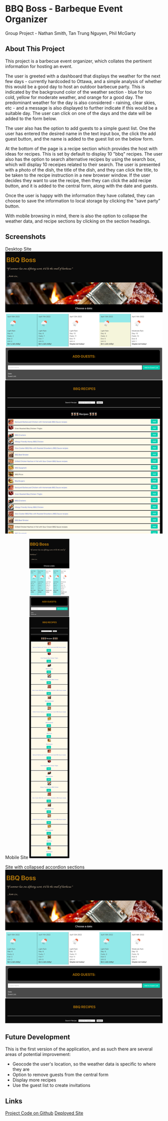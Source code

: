 # BBQ Boss - Barbeque Event Organizer
Group Project - Nathan Smith, Tan Trung Nguyen, Phil McGarty

## About This Project

This project is a barbecue event organizer, which collates the pertinent information for hosting an event.

The user is greeted with a dashboard that displays the weather for the next few days - currently hardcoded to Ottawa, and a simple analysis of whether this would be a good day to host an outdoor barbecue party. This is indicated by the background color of the weather section - blue for too cold, yellow for moderate weather, and orange for a good day. The predominant weather for the day is also considered - raining, clear skies, etc - and a message is also displayed to further indicate if this would be a suitable day.
The user can click on one of the days and the date will be added to the form below.

The user also has the option to add guests to a simple guest list. One the user has entered the desired name in the text input box, the click the add guest button, and the name is added to the guest list on the below form.

At the bottom of the page is a recipe section which provides the host with ideas for recipes. This is set by default to display 10 "bbq" recipes. The user also has the option to search alternative recipes by using the search box, which will display 10 receipes related to their search. The user is presented with a photo of the dish, the title of the dish, and they can click the title, to be taken to the recipe instruction in a new browser window. If the user decides they want to use the recipe, then they can click the add recipe button, and it is added to the central form, along with the date and guests.

Once the user is happy with the information they have collated, they can choose to save the information to local storage by clicking the "save party" button.

With mobile browsing in mind, there is also the option to collapse the weather data, and recipe sections by clicking on the section headings.

## Screenshots

Desktop Site
![BBQ Boss Desktop Styling](./assets/images/desktop-styling.png)

Mobile Site
![BBQ Boss Desktop Styling](./assets/images/mobile-styling.png)

Site with collapsed accordion sections
![BBQ Boss Desktop Styling](./assets/images/after_click_accordion.png)


## Future Development

This is the first version of the application, and as such there are several areas of potential improvement:
* Geocode the user's location, so the weather data is specific to where they are
* Option to remove guests from the central form
* Display more recipes
* Use the guest list to create invitations


## Links
[Project Code on Github](https://github.com/philmcgarty/bbq "Github")
[Deployed Site](https://philmcgarty.github.io/bbq)
